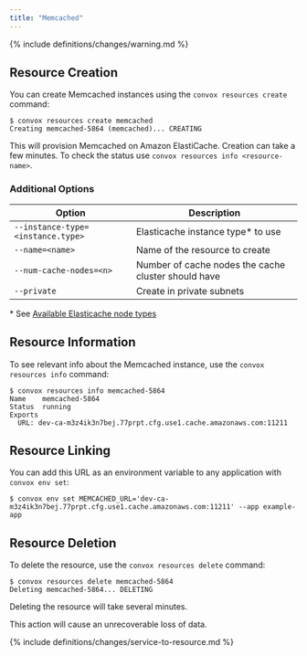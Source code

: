 ```yaml
---
title: "Memcached"
---
```


{% include definitions/changes/warning.md %}

## Resource Creation

You can create Memcached instances using the `convox resources create` command:

    $ convox resources create memcached
    Creating memcached-5864 (memcached)... CREATING

This will provision Memcached on Amazon ElastiCache. Creation can take a few minutes. To check the status use `convox resources info <resource-name>`.

### Additional Options

| Option                            | Description                                         |
| --------------------------------- | --------------------------------------------------- |
| `--instance-type=<instance.type>` | Elasticache instance type\* to use                  |
| `--name=<name>`                   | Name of the resource to create                       |
| `--num-cache-nodes=<n>`           | Number of cache nodes the cache cluster should have |
| `--private`                       | Create in private subnets                           |

\* See [Available Elasticache node types](https://aws.amazon.com/elasticache/details/#Available_Cache_Node_Types)

## Resource Information

To see relevant info about the Memcached instance, use the `convox resources info` command:

    $ convox resources info memcached-5864
    Name    memcached-5864
    Status  running
    Exports
      URL: dev-ca-m3z4ik3n7bej.77prpt.cfg.use1.cache.amazonaws.com:11211

## Resource Linking

You can add this URL as an environment variable to any application with `convox env set`:

    $ convox env set MEMCACHED_URL='dev-ca-m3z4ik3n7bej.77prpt.cfg.use1.cache.amazonaws.com:11211' --app example-app

## Resource Deletion

To delete the resource, use the `convox resources delete` command:

    $ convox resources delete memcached-5864
    Deleting memcached-5864... DELETING

Deleting the resource will take several minutes.

<div class="block-callout block-show-callout type-warning" markdown="1">
This action will cause an unrecoverable loss of data.
</div>

{% include definitions/changes/service-to-resource.md %}

